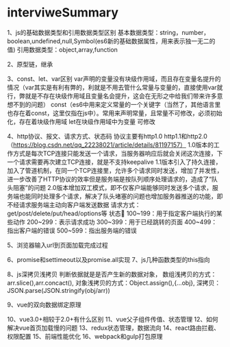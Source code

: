 # interviweSummary
1、js的基础数据类型和引用数据类型区别
   基本数据类型：string，number，boolean,undefined,null,Symbol(es6新的基础数据属性，用来表示独一无二的值)
   引用数据类型：object,array,function  
   
2、原型链，继承
   
3、const、let、var区别
   var声明的变量没有块级作用域，而且存在变量名提升的情况（var其实是有利有弊的，利就是不用去管什么常量与变量的，直接使用var就行，弊就是不存在块级作用域且变量名会提升，这会在无形之中给我们带来许多意想不到的问题）
   const（es6中用来定义常量的一个关键字（当然了，其他语言里也存在着const，这里仅指在js中）。常用来声明常量，且常量不可修改，必须初始化，存在着块级作用域 let在块级作用域中为变量 可修改
   
4、http协议、报文、请求方式、状态码
   协议主要有http1.0 http1.1和http2.0 （https://blog.csdn.net/qq_22238021/article/details/81197157）
      1.0版本的工作方式是每次TCP连接只能发送一个请求，当服务器响应后就会关闭这次连接，下一个请求需要再次建立TCP连接，就是不支持keepalive
      1.1版本引入了持久连接，加入了管道机制，在同一个TCP连接里，允许多个请求同时发送，增加了并发性，进一步改善了HTTP协议的效率但是服务端是按队列顺序处理请求的，造成了“队头阻塞”的问题
      2.0版本增加双工模式，即不仅客户端能够同时发送多个请求，服务端也能同时处理多个请求，解决了队头堵塞的问题也增加服务器推送的功能，即不经请求服务端主动向客户端发送数据
   请求方式：get/post/delete/put/head/options等
   状态🐎
      100~199：用于指定客户端执行的某些动作
      200~299：表示请求成功
      300~399：用于已经跳转的页面
      400~499：指出客户端的错误
      500~599：指出服务端的错误
    
5、浏览器输入url到页面加载完成过程
   
6、promise和settimeout以及promise.all实现
7、js几种函数类型的this指向

8、js深拷贝浅拷贝
   判断依据就是是否产生新的数据对象，
   数组浅拷贝的方式：arr.slice(),arr.concact(),
   对象浅拷贝的方式：Object.assign(),{...obj},
   深拷贝：JSON.parse(JSON.stringify(obj/arr))
   
9、vue的双向数据绑定原理

10、vue3.0+相较于2.0+有什么区别
11、vue父子组件传值、状态管理
12、如何解决vue首页加载慢的问题
13、redux状态管理，数据流向
14、react路由拦截、权限配置
15、前端性能优化
16、webpack和gulp打包原理
